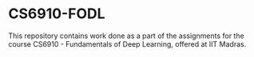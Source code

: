 # CS6910-FODL

This repository contains work done as a part of the assignments for the course CS6910 - Fundamentals of Deep Learning, offered at IIT Madras.
